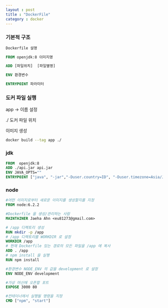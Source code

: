 ```yaml
---
layout : post
title : "DockerFile"
category : docker
---
```


### 기본적 구조
```dockerfile
Dockerfile 설명

FROM openjdk:8 이미지명

ADD [파일위치]  [파일별명]

ENV 환경변수

ENTRYPOINT 파라미터

```

### 도커 파일 실행
app → 이름 설정

./ 도커 파일 위치

이미지 생성

```bash
docker build --tag app ./
```



### jdk
```dockerfile
FROM  openjdk:8
ADD ./api.jar api.jar
ENV JAVA_OPTS=""
ENTRYPOINT ["java", "-jar","-Duser.country=ID", "-Duser.timezone=Asia/Jakarta" , "-Dspring.profiles.active=local_in", "/api.jar"]
```

### node

```dockerfile
#어떤 이미지로부터 새로운 이미지를 생성할지를 지정
FROM node:6.2.2

#Dockerfile 을 생성/관리하는 사람
MAINTAINER Jaeha Ahn <eu81273@gmail.com>

# /app 디렉토리 생성
RUN mkdir -p /app
# /app 디렉토리를 WORKDIR 로 설정
WORKDIR /app
# 현재 Dockerfile 있는 경로의 모든 파일을 /app 에 복사
ADD . /app
# npm install 을 실행
RUN npm install

#환경변수 NODE_ENV 의 값을 development 로 설정
ENV NODE_ENV development

#가상 머신에 오픈할 포트
EXPOSE 3000 80

#컨테이너에서 실행될 명령을 지정
CMD ["npm", "start"]
```
